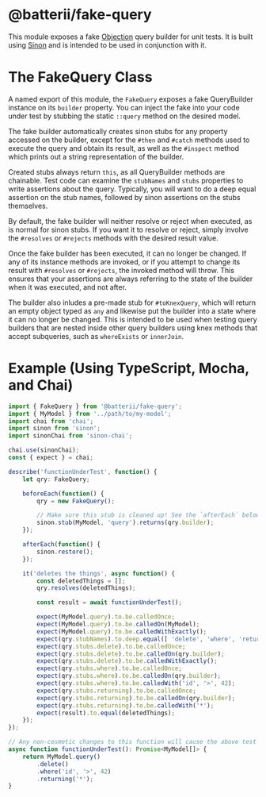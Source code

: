 # @batterii/fake-query
This module exposes a fake [Objection][1] query builder for unit tests. It is
built using [Sinon][2] and is intended to be used in conjunction with it.

# The FakeQuery Class
A named export of this module, the `FakeQuery` exposes a fake QueryBuilder
instance on its `builder` property. You can inject the fake into your code under
test by stubbing the static `::query` method on the desired model.

The fake builder automatically creates sinon stubs for any property accessed on
the builder, except for the `#then` and `#catch` methods used to execute the
query and obtain its result, as well as the `#inspect` method which prints out
a string representation of the builder.

Created stubs always return `this`, as all QueryBuilder methods are chainable.
Test code can examine the `stubNames` and `stubs` properties to write assertions
about the query. Typically, you will want to do a deep equal assertion on the
stub names, followed by sinon assertions on the stubs themselves.

By default, the fake builder will neither resolve or reject when executed, as is
normal for sinon stubs. If you want it to resolve or reject, simply involve the
`#resolves` or `#rejects` methods with the desired result value.

Once the fake builder has been executed, it can no longer be changed. If any of
its instance methods are invoked, or if you attempt to change its result with
`#resolves` or `#rejects`, the invoked method will throw. This ensures that your
assertions are always referring to the state of the builder when it was
executed, and not after.

The builder also inludes a pre-made stub for `#toKnexQuery`, which will return
an empty object typed as `any` and likewise put the builder into a state where
it can no longer be changed. This is intended to be used when testing query
builders that are nested inside other query builders using knex methods that
accept subqueries, such as `whereExists` or `innerJoin`.

# Example (Using TypeScript, Mocha, and Chai)
```ts
import { FakeQuery } from '@batterii/fake-query';
import { MyModel } from '../path/to/my-model';
import chai from 'chai';
import sinon from 'sinon';
import sinonChai from 'sinon-chai';

chai.use(sinonChai);
const { expect } = chai;

describe('functionUnderTest', function() {
	let qry: FakeQuery;

	beforeEach(function() {
		qry = new FakeQuery();

		// Make sure this stub is cleaned up! See the `afterEach` below.
		sinon.stub(MyModel, 'query').returns(qry.builder);
	});

	afterEach(function() {
		sinon.restore();
	});

	it('deletes the things', async function() {
		const deletedThings = [];
		qry.resolves(deletedThings);

		const result = await functionUnderTest();

		expect(MyModel.query).to.be.calledOnce;
		expect(MyModel.query).to.be.calledOn(MyModel);
		expect(MyModel.query).to.be.calledWithExactly();
		expect(qry.stubNames).to.deep.equal([ 'delete', 'where', 'returning' ]);
		expect(qry.stubs.delete).to.be.calledOnce;
		expect(qry.stubs.delete).to.be.calledOn(qry.builder);
		expect(qry.stubs.delete).to.be.calledWithExactly();
		expect(qry.stubs.where).to.be.calledOnce;
		expect(qry.stubs.where).to.be.calledOn(qry.builder);
		expect(qry.stubs.where).to.be.calledWith('id', '>', 42);
		expect(qry.stubs.returning).to.be.calledOnce;
		expect(qry.stubs.returning).to.be.calledOn(qry.builder);
		expect(qry.stubs.returning).to.be.calledWith('*');
		expect(result).to.equal(deletedThings);
	});
});

// Any non-cosmetic changes to this function will cause the above test to fail.
async function functionUnderTest(): Promise<MyModel[]> {
	return MyModel.query()
		.delete()
		.where('id', '>', 42)
		.returning('*');
}
```

[1]: https://vincit.github.io/objection.js/
[2]: https://sinonjs.org/
